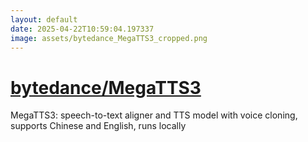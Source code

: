 ```yaml
---
layout: default
date: 2025-04-22T10:59:04.197337
image: assets/bytedance_MegaTTS3_cropped.png
---
```


# [bytedance/MegaTTS3](https://github.com/bytedance/MegaTTS3)

MegaTTS3: speech-to-text aligner and TTS model with voice cloning, supports Chinese and English, runs locally
